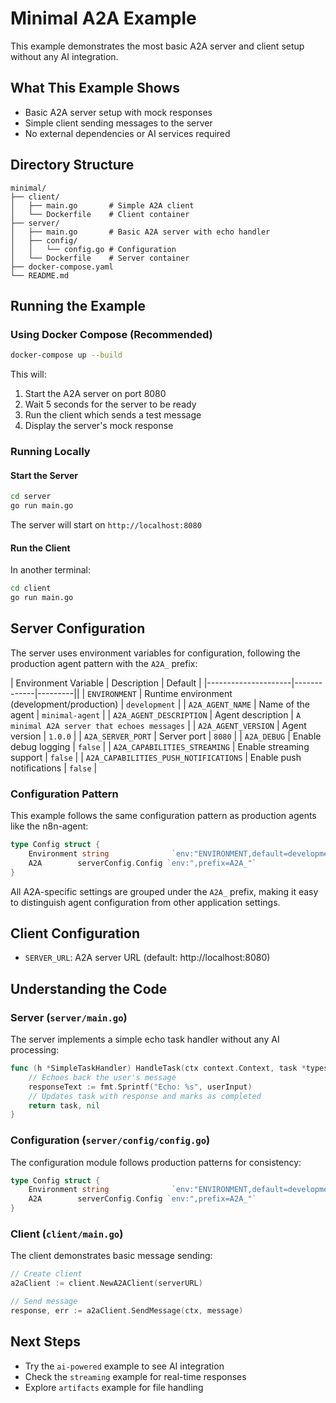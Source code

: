 # Minimal A2A Example

This example demonstrates the most basic A2A server and client setup without any AI integration.

## What This Example Shows

- Basic A2A server setup with mock responses
- Simple client sending messages to the server
- No external dependencies or AI services required

## Directory Structure

```
minimal/
├── client/
│   ├── main.go       # Simple A2A client
│   └── Dockerfile    # Client container
├── server/
│   ├── main.go       # Basic A2A server with echo handler
│   ├── config/
│   │   └── config.go # Configuration
│   └── Dockerfile    # Server container
├── docker-compose.yaml
└── README.md
```

## Running the Example

### Using Docker Compose (Recommended)

```bash
docker-compose up --build
```

This will:
1. Start the A2A server on port 8080
2. Wait 5 seconds for the server to be ready
3. Run the client which sends a test message
4. Display the server's mock response

### Running Locally

#### Start the Server

```bash
cd server
go run main.go
```

The server will start on `http://localhost:8080`

#### Run the Client

In another terminal:

```bash
cd client
go run main.go
```

## Server Configuration

The server uses environment variables for configuration, following the production agent pattern with the `A2A_` prefix:

| Environment Variable | Description | Default |
|---------------------|-------------|---------||
| `ENVIRONMENT` | Runtime environment (development/production) | `development` |
| `A2A_AGENT_NAME` | Name of the agent | `minimal-agent` |
| `A2A_AGENT_DESCRIPTION` | Agent description | `A minimal A2A server that echoes messages` |
| `A2A_AGENT_VERSION` | Agent version | `1.0.0` |
| `A2A_SERVER_PORT` | Server port | `8080` |
| `A2A_DEBUG` | Enable debug logging | `false` |
| `A2A_CAPABILITIES_STREAMING` | Enable streaming support | `false` |
| `A2A_CAPABILITIES_PUSH_NOTIFICATIONS` | Enable push notifications | `false` |

### Configuration Pattern

This example follows the same configuration pattern as production agents like the n8n-agent:

```go
type Config struct {
    Environment string              `env:"ENVIRONMENT,default=development"`
    A2A        serverConfig.Config `env:",prefix=A2A_"`
}
```

All A2A-specific settings are grouped under the `A2A_` prefix, making it easy to distinguish agent configuration from other application settings.

## Client Configuration

- `SERVER_URL`: A2A server URL (default: http://localhost:8080)

## Understanding the Code

### Server (`server/main.go`)

The server implements a simple echo task handler without any AI processing:

```go
func (h *SimpleTaskHandler) HandleTask(ctx context.Context, task *types.Task, message *types.Message) (*types.Task, error) {
    // Echoes back the user's message
    responseText := fmt.Sprintf("Echo: %s", userInput)
    // Updates task with response and marks as completed
    return task, nil
}
```

### Configuration (`server/config/config.go`)

The configuration module follows production patterns for consistency:

```go
type Config struct {
    Environment string              `env:"ENVIRONMENT,default=development"`
    A2A        serverConfig.Config `env:",prefix=A2A_"`
}
```

### Client (`client/main.go`)

The client demonstrates basic message sending:

```go
// Create client
a2aClient := client.NewA2AClient(serverURL)

// Send message
response, err := a2aClient.SendMessage(ctx, message)
```

## Next Steps

- Try the `ai-powered` example to see AI integration
- Check the `streaming` example for real-time responses
- Explore `artifacts` example for file handling
